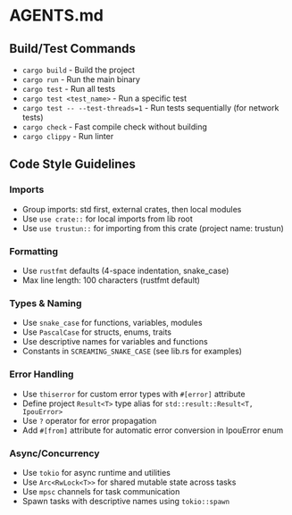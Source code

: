 # AGENTS.md

## Build/Test Commands
- `cargo build` - Build the project
- `cargo run` - Run the main binary
- `cargo test` - Run all tests
- `cargo test <test_name>` - Run a specific test
- `cargo test -- --test-threads=1` - Run tests sequentially (for network tests)
- `cargo check` - Fast compile check without building
- `cargo clippy` - Run linter

## Code Style Guidelines

### Imports
- Group imports: std first, external crates, then local modules
- Use `use crate::` for local imports from lib root
- Use `use trustun::` for importing from this crate (project name: trustun)

### Formatting
- Use `rustfmt` defaults (4-space indentation, snake_case)
- Max line length: 100 characters (rustfmt default)

### Types & Naming
- Use `snake_case` for functions, variables, modules
- Use `PascalCase` for structs, enums, traits
- Use descriptive names for variables and functions
- Constants in `SCREAMING_SNAKE_CASE` (see lib.rs for examples)

### Error Handling
- Use `thiserror` for custom error types with `#[error]` attribute
- Define project `Result<T>` type alias for `std::result::Result<T, IpouError>`
- Use `?` operator for error propagation
- Add `#[from]` attribute for automatic error conversion in IpouError enum

### Async/Concurrency
- Use `tokio` for async runtime and utilities
- Use `Arc<RwLock<T>>` for shared mutable state across tasks
- Use `mpsc` channels for task communication
- Spawn tasks with descriptive names using `tokio::spawn`